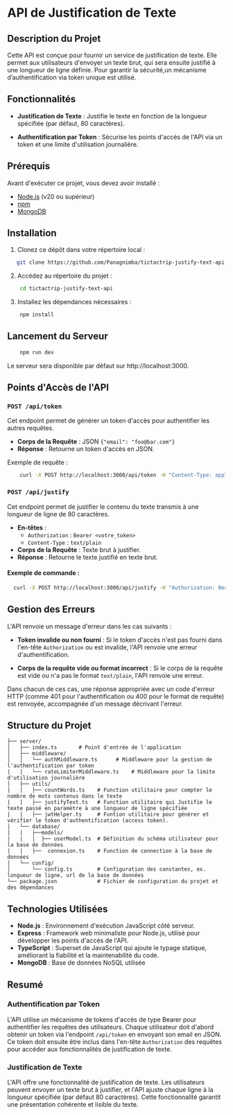 # API de Justification de Texte

## Description du Projet

Cette API est conçue pour fournir un service de justification de texte. Elle permet aux utilisateurs d'envoyer un texte brut, qui sera ensuite justifié à une longueur de ligne définie. Pour garantir la sécurité,un mécanisme d’authentification via token unique est utilisé.

## Fonctionnalités

- **Justification de Texte** : Justifie le texte en fonction de la longueur spécifiée (par défaut, 80 caractères).

- **Authentification par Token** : Sécurise les points d'accès de l'API via un token et une limite d'utilisation journalière.


## Prérequis

Avant d'exécuter ce projet, vous devez avoir installé :
- [Node.js](https://nodejs.org/) (v20 ou supérieur)
- [npm](https://www.npmjs.com/)
- [MongoDB](https://www.mongodb.com/)

## Installation

1. Clonez ce dépôt dans votre répertoire local :
```bash
   git clone https://github.com/Panagnimba/tictactrip-justify-text-api.git
```
2. Accédez au répertoire du projet :
```bash
    cd tictactrip-justify-text-api
```

3. Installez les dépendances nécessaires :
``` bash
    npm install
```

## Lancement du Serveur

```bash
    npm run dev
```

Le serveur sera disponible par défaut sur http://localhost:3000.

## Points d'Accès de l'API

### `POST /api/token`

Cet endpoint permet de générer un token d'accès pour authentifier les autres requêtes.

- **Corps de la Requête** : JSON `{"email": "foo@bar.com"}`
- **Réponse** : Retourne un token d'accès en JSON.

Exemple de requête :
```bash
    curl -X POST http://localhost:3000/api/token -H "Content-Type: application/json" -d '{"email": "foo@bar.com"}'
```

### `POST /api/justify`

Cet endpoint permet de justifier le contenu du texte transmis à une longueur de ligne de 80 caractères.

- **En-têtes** :
  - `Authorization` : `Bearer <votre_token>`
  - `Content-Type` : `text/plain`
- **Corps de la Requête** : Texte brut à justifier.
- **Réponse** : Retourne le texte justifié en texte brut.

#### Exemple de commande :

```bash
  curl -X POST http://localhost:3000/api/justify -H "Authorization: Bearer &lt;votre_token&gt;" -H "Content-Type: text/plain" --data "Votre texte brut à justifier ici."
```

## Gestion des Erreurs

L'API renvoie un message d'erreur dans les cas suivants :

- **Token invalide ou non fourni** : Si le token d'accès n'est pas fourni dans l'en-tête `Authorization` ou est invalide, l'API renvoie une erreur d'authentification.
  
- **Corps de la requête vide ou format incorrect** : Si le corps de la requête est vide ou n'a pas le format `text/plain`, l'API renvoie une erreur.

Dans chacun de ces cas, une réponse appropriée avec un code d'erreur HTTP (comme 401 pour l'authentification ou 400 pour le format de requête) est renvoyée, accompagnée d'un message décrivant l'erreur.

## Structure du Projet

    ├── server/
    │   ├── index.ts       # Point d'entrée de l'application
    │   ├── middleware/
    │   │   └── authMiddleware.ts      # Middleware pour la gestion de l'authentification par token
    |   |   └── rateLimiterMiddleware.ts    # Middleware pour la limite d'utilisation journalière
    │   ├── utils/
    |   |   ├── countWords.ts    # Function utilitaire pour compter le nombre de mots contenus dans le texte
    |   |   ├── justifyText.ts   # Function utilitaire qui Justifie le texte passé en paramètre à une longueur de ligne spécifiée
    |   |   ├── jwtHelper.ts     # Funtion utilitaire pour génèrer et vérifier le token d'authentification (access token).
    │   └── database/
    |   |   ├──models/
    |   |   |  ├── userModel.ts  # Définition du schéma utilisateur pour la base de données
    |   |   ├──  connexion.ts    # Function de connection à la base de données
    │   └── config/
    │       └── config.ts        # Configuration des constantes, ex. longueur de ligne, url de la base de données
    └── package.json             # Fichier de configuration du projet et des dépendances


## Technologies Utilisées

- **Node.js** : Environnement d'exécution JavaScript côté serveur.
- **Express** : Framework web minimaliste pour Node.js, utilisé pour développer les points d'accès de l'API.
- **TypeScript** : Superset de JavaScript qui ajoute le typage statique, améliorant la fiabilité et la maintenabilité du code.
- **MongoDB** : Base de données NoSQL utilisée

## Resumé

### Authentification par Token

L'API utilise un mécanisme de tokens d'accès de type Bearer pour authentifier les requêtes des utilisateurs. Chaque utilisateur doit d'abord obtenir un token via l'endpoint `/api/token` en envoyant son email en JSON. Ce token doit ensuite être inclus dans l'en-tête `Authorization` des requêtes pour accéder aux fonctionnalités de justification de texte.

### Justification de Texte

L'API offre une fonctionnalité de justification de texte. Les utilisateurs peuvent envoyer un texte brut à justifier, et l'API ajuste chaque ligne à la longueur spécifiée (par défaut 80 caractères). Cette fonctionnalité garantit une présentation cohérente et lisible du texte.